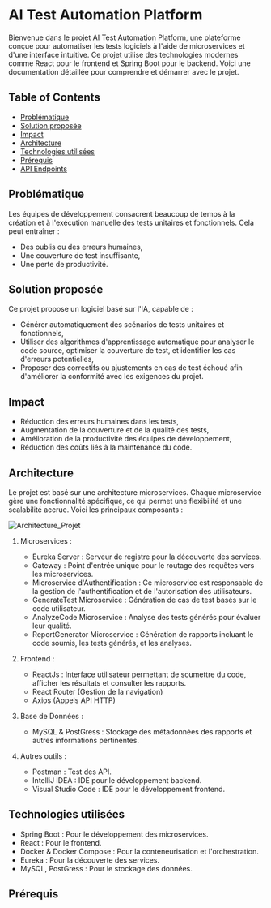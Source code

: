 # AI Test Automation Platform

Bienvenue dans le projet AI Test Automation Platform, une plateforme conçue pour automatiser les tests logiciels à l'aide de microservices et d'une interface intuitive. Ce projet utilise des technologies modernes comme React pour le frontend et Spring Boot pour le backend. Voici une documentation détaillée pour comprendre et démarrer avec le projet.

## Table of Contents
- [Problématique](#problématique)
- [Solution proposée ](#solution-proposée )
- [Impact](#impact)
- [Architecture](#architecture)
- [Technologies utilisées](#technologies-utilisées)
- [Prérequis](#prérequis)
- [API Endpoints](#api-endpoints)
  
## Problématique

Les équipes de développement consacrent beaucoup de temps à la création et à l'exécution manuelle des tests unitaires et fonctionnels. Cela peut entraîner :

- Des oublis ou des erreurs humaines,
- Une couverture de test insuffisante,
- Une perte de productivité.

## Solution proposée 

Ce projet propose un logiciel basé sur l'IA, capable de :

- Générer automatiquement des scénarios de tests unitaires et fonctionnels,
- Utiliser des algorithmes d'apprentissage automatique pour analyser le code source, optimiser la couverture de test, et identifier les cas d'erreurs potentielles,
- Proposer des correctifs ou ajustements en cas de test échoué afin d'améliorer la conformité avec les exigences du projet.

## Impact 

- Réduction des erreurs humaines dans les tests,
- Augmentation de la couverture et de la qualité des tests,
- Amélioration de la productivité des équipes de développement,
- Réduction des coûts liés à la maintenance du code.

## Architecture

Le projet est basé sur une architecture microservices. Chaque microservice gère une fonctionnalité spécifique, ce qui permet une flexibilité et une scalabilité accrue. Voici les principaux composants :

![Architecture_Projet](https://github.com/user-attachments/assets/77848378-f5fd-4f14-85ac-5bec85e6d190)

 1. Microservices :
    - Eureka Server : Serveur de registre pour la découverte des services.
    - Gateway : Point d'entrée unique pour le routage des requêtes vers les microservices.
    - Microservice d'Authentification : Ce microservice est responsable de la gestion de l'authentification et de l'autorisation des utilisateurs.
    - GenerateTest Microservice : Génération de cas de test basés sur le code utilisateur.
    - AnalyzeCode Microservice : Analyse des tests générés pour évaluer leur qualité.
    - ReportGenerator Microservice : Génération de rapports incluant le code soumis, les tests générés, et les analyses. 

 2. Frontend :
    - ReactJs : Interface utilisateur permettant de soumettre du code, afficher les résultats et consulter les rapports.
    - React Router (Gestion de la navigation)
    - Axios (Appels API HTTP)

 3. Base de Données :
    - MySQL & PostGress : Stockage des métadonnées des rapports et autres informations pertinentes.

 4. Autres outils :
    - Postman : Test des API.
    - IntelliJ IDEA : IDE pour le développement backend.
    - Visual Studio Code : IDE pour le développement frontend. 

## Technologies utilisées

- Spring Boot : Pour le développement des microservices.
- React : Pour le frontend.
- Docker & Docker Compose : Pour la conteneurisation et l'orchestration.
- Eureka : Pour la découverte des services.
- MySQL, PostGress : Pour le stockage des données.

## Prérequis
